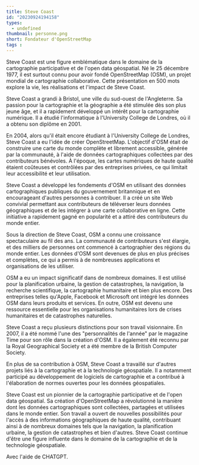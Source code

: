 ```yaml
---
title: Steve Coast
id: "20230924194158"
types:
  - undefined
thumbnail: personne.png
short: Fondateur d'OpenStreetMap
tags : 
---
```


Steve Coast est une figure emblématique dans le domaine de la cartographie participative et de l'open data géospatial. Né le 25 décembre 1977, il est surtout connu pour avoir fondé OpenStreetMap (OSM), un projet mondial de cartographie collaborative. Cette présentation en 500 mots explore la vie, les réalisations et l'impact de Steve Coast.

Steve Coast a grandi à Bristol, une ville du sud-ouest de l'Angleterre. Sa passion pour la cartographie et la géographie a été stimulée dès son plus jeune âge, et il a rapidement développé un intérêt pour la cartographie numérique. Il a étudié l'informatique à l'University College de Londres, où il a obtenu son diplôme en 2001.

En 2004, alors qu'il était encore étudiant à l'University College de Londres, Steve Coast a eu l'idée de créer OpenStreetMap. L'objectif d'OSM était de construire une carte du monde complète et librement accessible, générée par la communauté, à l'aide de données cartographiques collectées par des contributeurs bénévoles. À l'époque, les cartes numériques de haute qualité étaient coûteuses et contrôlées par des entreprises privées, ce qui limitait leur accessibilité et leur utilisation.

Steve Coast a développé les fondements d'OSM en utilisant des données cartographiques publiques du gouvernement britannique et en encourageant d'autres personnes à contribuer. Il a créé un site Web convivial permettant aux contributeurs de téléverser leurs données géographiques et de les intégrer à une carte collaborative en ligne. Cette initiative a rapidement gagné en popularité et a attiré des contributeurs du monde entier.

Sous la direction de Steve Coast, OSM a connu une croissance spectaculaire au fil des ans. La communauté de contributeurs s'est élargie, et des milliers de personnes ont commencé à cartographier des régions du monde entier. Les données d'OSM sont devenues de plus en plus précises et complètes, ce qui a permis à de nombreuses applications et organisations de les utiliser.

OSM a eu un impact significatif dans de nombreux domaines. Il est utilisé pour la planification urbaine, la gestion de catastrophes, la navigation, la recherche scientifique, la cartographie humanitaire et bien plus encore. Des entreprises telles qu'Apple, Facebook et Microsoft ont intégré les données OSM dans leurs produits et services. En outre, OSM est devenu une ressource essentielle pour les organisations humanitaires lors de crises humanitaires et de catastrophes naturelles.

Steve Coast a reçu plusieurs distinctions pour son travail visionnaire. En 2007, il a été nommé l'une des "personnalités de l'année" par le magazine Time pour son rôle dans la création d'OSM. Il a également été reconnu par la Royal Geographical Society et a été membre de la British Computer Society.

En plus de sa contribution à OSM, Steve Coast a travaillé sur d'autres projets liés à la cartographie et à la technologie géospatiale. Il a notamment participé au développement de logiciels de cartographie et a contribué à l'élaboration de normes ouvertes pour les données géospatiales.

Steve Coast est un pionnier de la cartographie participative et de l'open data géospatial. Sa création d'OpenStreetMap a révolutionné la manière dont les données cartographiques sont collectées, partagées et utilisées dans le monde entier. Son travail a ouvert de nouvelles possibilités pour l'accès à des informations géographiques de haute qualité, contribuant ainsi à de nombreux domaines tels que la navigation, la planification urbaine, la gestion de catastrophes et bien d'autres. Steve Coast continue d'être une figure influente dans le domaine de la cartographie et de la technologie géospatiale.

Avec l'aide de CHATGPT.